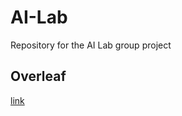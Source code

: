 # AI-Lab
Repository for the AI Lab group project

## Overleaf
[link](https://www.overleaf.com/project/642c259e2f694482ba9942e8)
